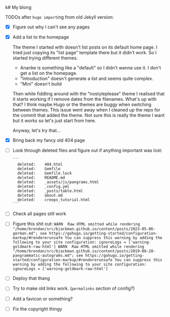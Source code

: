 k# My blong

TODOs after `hugo import`ing from old Jekyll version:

- [x] Figure out why I can't see any pages
- [x] Add a list to the homepage

  The theme I started with doesn't list posts on its default home page. I tried
  just copying its "list page" template there but it didn't work. So I started
  trying different themes.

  - Ananke is something like a "default" so I didn't wanna use it. I don't get a
    list on the homepage.
  - "Introduction" doesn't generate a list and seems quite complex.
  - "Mini" doesn't build

  Then while fiddling around with the "nostyleplease" theme I realised that it
  starts working if I remove dates from the filenames. What's up with that? I
  think maybe Hugo or the themes are buggy when switching between themes. This
  issue went away when I cleaned up the repo for the commit that added the
  theme. Not sure this is really the theme I want but it works so let's just
  start from here.

  Anyway, let's try that...
- [x] Bring back my fancy old 404 page
- [ ] Look through deleted files and figure out if anything important was lost:

      ```
        deleted:    404.html
        deleted:    Gemfile
        deleted:    Gemfile.lock
        deleted:    README.md
        deleted:    _assets/js/pangrams.html
        deleted:    _config.yml
        deleted:    _posts/table.html
        deleted:    about.md
        deleted:    creeps_tutorial.html
      ```
- [ ] Check all  pages still work
- [ ] Figure this shit out:
      ```
      WARN  Raw HTML omitted while rendering "/home/brendan/src/bjackman.github.io/content/posts/2023-05-06-german.md"; see https://gohugo.io/getting-started/configuration-markup/#rendererunsafe
      You can suppress this warning by adding the following to your site configuration:
      ignoreLogs = ['warning-goldmark-raw-html']
      WARN  Raw HTML omitted while rendering "/home/brendan/src/bjackman.github.io/content/posts/2019-08-28-pangrammatic-autograms.md"; see https://gohugo.io/getting-started/configuration-markup/#rendererunsafe
      You can suppress this warning by adding the following to your site configuration:
      ignoreLogs = ['warning-goldmark-raw-html']
      ```
- [ ] Deploy that thang
- [ ] Try to make old links work. (`permalinks` section of config?)
- [ ] Add a favicon or something?
- [ ] Fix the copyright thingy
